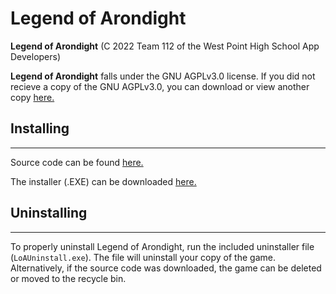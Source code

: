 # Legend of Arondight

**Legend of Arondight** (C 2022 Team 112 of the West Point High School App Developers)

**Legend of Arondight** falls under the GNU AGPLv3.0 license. If you did not recieve a copy of the GNU AGPLv3.0, you can download or view another copy [here.](https://www.gnu.org/licenses/agpl-3.0.en.html)

## Installing

---
Source code can be found [here.](https://github.com/WPHS-App-Developers/Arcade-Game)

The installer (.EXE) can be downloaded [here.](https://github.com/WPHS-App-Developers/Arcade-Game/raw/main/LoAUninstall.exe)

## Uninstalling

---
To properly uninstall Legend of Arondight, run the included uninstaller file (`LoAUninstall.exe`). The file will uninstall your copy of the game.
Alternatively, if the source code was downloaded, the game can be deleted or moved to the recycle bin.

